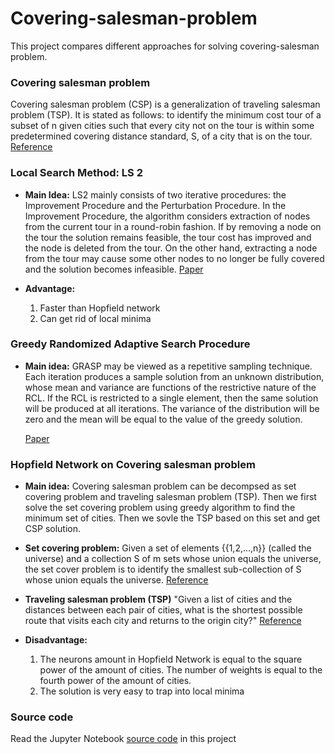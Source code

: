 # Covering-salesman-problem
This project compares different approaches for solving  covering-salesman problem.

### Covering salesman problem
Covering salesman problem (CSP) is a generalization of traveling salesman problem (TSP). It is stated as follows: to identify the minimum cost tour of a subset of n given cities such that every city not on the tour is within some predetermined covering distance standard, S, of a city that is on the tour. [Reference](https://www.jstor.org/stable/pdf/25768381.pdf?casa_token=DzvEo2XmH-kAAAAA:HQ8id9S8lWKQHfbAGNcg3jSr9qwxBSDb5qgTygKce08kSPj-zgpcTkR0tYKn6KBliSF2ywM34fy2ox3XmaUXfFMgWRQxKP_4g3edU5JbE5Jz5L0mOf53xg)

###  Local Search Method: LS 2
+ __Main Idea:__
    LS2 mainly consists of two iterative procedures: the Improvement Procedure and the Perturbation Procedure. In the Improvement Procedure, the algorithm considers extraction of nodes from the current tour in a round-robin fashion. 
    If by removing a node on the
    tour the solution remains feasible, the tour cost has improved and the node is deleted from the tour.
    On the other hand, extracting a node from the tour may cause some other nodes to no longer be
    fully covered and the solution becomes infeasible. 
    [Paper](https://terpconnect.umd.edu/~raghavan/preprints/GCSPrevv3.pdf)

+ __Advantage:__
    1. Faster than Hopfield network
    2. Can get rid of local minima


### Greedy Randomized Adaptive Search Procedure
+ __Main idea:__
    GRASP may be viewed as a repetitive sampling technique. Each iteration produces a sample solution from an unknown distribution, whose mean and variance are functions of the restrictive nature of the RCL.
    If the RCL is restricted to a single element, then the same solution will be produced at all iterations. The variance of the distribution will be zero and the mean will be equal to the value
    of the greedy solution.

    [Paper](http://www.optimization-online.org/DB_FILE/2001/09/371.pdf)

### Hopfield Network on Covering salesman problem
+ __Main idea:__
    Covering salesman problem can be decompsed as set covering problem and traveling salesman problem (TSP). Then we first solve the set covering problem using greedy algorithm to find the minimum set of cities. Then we sovle the TSP based on this set and get CSP solution.
+ __Set covering problem:__
    Given a set of elements {{1,2,...,n}} (called the universe) and a collection S of m sets whose union equals the universe, the set cover problem is to identify the smallest sub-collection of  S whose union equals the universe. [Reference](https://en.wikipedia.org/wiki/Set_cover_problem)

+ __Traveling salesman problem (TSP)__
    "Given a list of cities and the distances between each pair of cities, what is the shortest possible route that visits each city and returns to the origin city?" [Reference](https://en.wikipedia.org/wiki/Travelling_salesman_problem)

+ __Disadvantage:__
    1. The neurons amount in Hopfield Network is equal to the square power of the amount of cities. The number of weights is equal to the fourth power of the amount of cities.
    2. The solution is very easy to trap into local minima


### Source code
Read the Jupyter Notebook [source code](./Summary.ipynb) in this project


